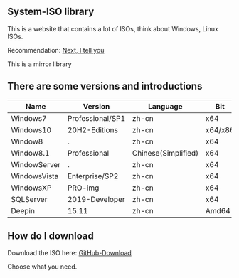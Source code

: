 ## System-ISO library
This is a website that contains a lot of ISOs, think about Windows, Linux ISOs.

Recommendation: [Next, I tell you](https://next.itellyou.cn/)

This is a mirror library

## There are some versions and introductions

Name | Version | Language | Bit
---- | ------- | -------- | --------
Windows7 | Professional/SP1 | zh-cn | x64
Windows10 | 20H2-Editions | zh-cn | x64/x86
Window8 | . | zh-cn | x64
Window8.1 | Professional | Chinese(Simplified) | x64
WindowServer | . | zh-cn | x64
WindowsVista | Enterprise/SP2 | zh-cn | x64
WindowsXP | PRO-img | zh-cn | x64
SQLServer | 2019-Developer | zh-cn | x64
Deepin | 15.11 | zh-cn | Amd64


## How do I download
Download the ISO here: [GitHub-Download](https://github.com/sys-iso/sys-iso.github.io/releases/)

Choose what you need.
